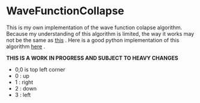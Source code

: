 # WaveFunctionCollapse

This is my own implementation of the wave function colapse algorithm.
Because my understanding of this algorithm is limited, the way it works may not be the same as [this](https://github.com/mxgmn/WaveFunctionCollapse) .
Here is a good python implementation of this algorithm [here](https://github.com/ikarth/wfc_2019f) . 

**THIS IS A WORK IN PROGRESS AND SUBJECT TO HEAVY CHANGES**

- 0,0 is top left corner
- 0 : up
- 1 : right
- 2 : down
- 3 : left
